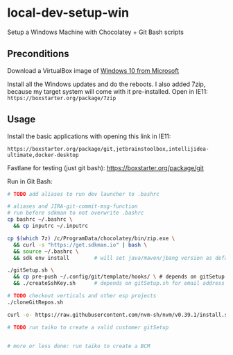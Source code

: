 # local-dev-setup-win
Setup a Windows Machine with Chocolatey + Git Bash scripts

## Preconditions

Download a VirtualBox image of [Windows 10 from Microsoft](https://developer.microsoft.com/en-us/microsoft-edge/tools/vms/)

Install all the Windows updates and do the reboots. I also added 7zip, because my target system will come with it pre-installed. Open in IE11: `https://boxstarter.org/package/7zip`

## Usage

Install the basic applications with opening this link in IE11:

```
https://boxstarter.org/package/git,jetbrainstoolbox,intellijidea-ultimate,docker-desktop
```

Fastlane for testing (just git bash): https://boxstarter.org/package/git

Run in Git Bash:

```bash
# TODO add aliases to run dev launcher to .bashrc

# aliases and JIRA-git-commit-msg-function
# run before sdkman to not overwrite .bashrc
cp bashrc ~/.bashrc \
  && cp inputrc ~/.inputrc
```

```bash
cp $(which 7z) /c/ProgramData/chocolatey/bin/zip.exe \
  && curl -s "https://get.sdkman.io" | bash \
  && source ~/.bashrc \
  && sdk env install        # will set java/maven/jbang version as default
```

```bash
./gitSetup.sh \
  && cp pre-push ~/.config/git/template/hooks/ \ # depends on gitSetup.sh for creating dir
  && ./createSshKey.sh      # depends on gitSetup.sh for email address
```

```bash
# TODO checkout verticals and other esp projects
./cloneGitRepos.sh

curl -o- https://raw.githubusercontent.com/nvm-sh/nvm/v0.39.1/install.sh | bash

# TODO run taiko to create a valid customer gitSetup


# more or less done: run taiko to create a BCM
```